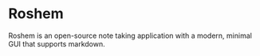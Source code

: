 # Roshem
Roshem is an open-source note taking application with a modern, minimal GUI that supports markdown.
